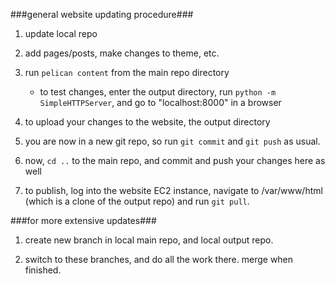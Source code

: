 ###general website updating procedure###

1.  update local repo

2.  add pages/posts, make changes to theme, etc.

3.  run `pelican content` from the main repo directory

    +  to test changes, enter the output directory, run `python -m SimpleHTTPServer`, and go to "localhost:8000" in a browser
    
4.  to upload your changes to the website, the output directory

5.  you are now in a new git repo, so run `git commit` and `git push` as usual.

6.  now, `cd ..` to the main repo, and commit and push your changes here as well
        
7.  to publish, log into the website EC2 instance, navigate to /var/www/html (which is a clone of the output repo) and run `git pull`.

###for more extensive updates###

1.  create new branch in local main repo, and local output repo.

2.  switch to these branches, and do all the work there. merge when finished.